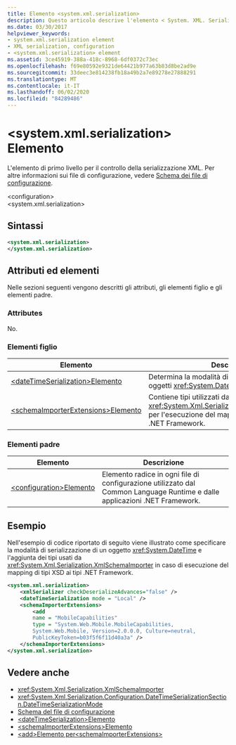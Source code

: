 ```yaml
---
title: Elemento <system.xml.serialization>
description: Questo articolo descrive l'elemento < System. XML. Serialization >, che è l'elemento di livello principale per il controllo della serializzazione XML.
ms.date: 03/30/2017
helpviewer_keywords:
- system.xml.serialization element
- XML serialization, configuration
- <system.xml.serialization> element
ms.assetid: 3ce45919-388a-418c-8968-6df0372c73ec
ms.openlocfilehash: f69e80592e9321de64421b977a63b83d8be2ad9e
ms.sourcegitcommit: 33deec3e814238fb18a49b2a7e89278e27888291
ms.translationtype: MT
ms.contentlocale: it-IT
ms.lasthandoff: 06/02/2020
ms.locfileid: "84289486"
---
```

# <a name="systemxmlserialization-element"></a>\<system.xml.serialization> Elemento

L'elemento di primo livello per il controllo della serializzazione XML. Per altre informazioni sui file di configurazione, vedere [Schema dei file di configurazione](../../framework/configure-apps/file-schema/index.md).

\<configuration>\
\<system.xml.serialization>

## <a name="syntax"></a>Sintassi

```xml
<system.xml.serialization>
</system.xml.serialization>
```

## <a name="attributes-and-elements"></a>Attributi ed elementi

Nelle sezioni seguenti vengono descritti gli attributi, gli elementi figlio e gli elementi padre.

### <a name="attributes"></a>Attributes

No.

### <a name="child-elements"></a>Elementi figlio

|Elemento|Descrizione|
|-------------|-----------------|
|[\<dateTimeSerialization>Elemento](datetimeserialization-element.md)|Determina la modalità di serializzazione degli oggetti <xref:System.DateTime>.|
|[\<schemaImporterExtensions>Elemento](schemaimporterextensions-element.md)|Contiene tipi utilizzati da <xref:System.Xml.Serialization.XmlSchemaImporter> per l'esecuzione del mapping dei tipi XSD ai tipi .NET Framework.|

### <a name="parent-elements"></a>Elementi padre

|Elemento|Descrizione|
|-------------|-----------------|
|[\<configuration>Elemento](../../framework/configure-apps/file-schema/configuration-element.md)|Elemento radice in ogni file di configurazione utilizzato dal Common Language Runtime e dalle applicazioni .NET Framework.|

## <a name="example"></a>Esempio

Nell'esempio di codice riportato di seguito viene illustrato come specificare la modalità di serializzazione di un oggetto <xref:System.DateTime> e l'aggiunta dei tipi usati da <xref:System.Xml.Serialization.XmlSchemaImporter> in caso di esecuzione del mapping di tipi XSD ai tipi .NET Framework.

```xml
<system.xml.serialization>
    <xmlSerializer checkDeserializeAdvances="false" />
    <dateTimeSerialization mode = "Local" />
    <schemaImporterExtensions>
        <add
        name = "MobileCapabilities"
        type = "System.Web.Mobile.MobileCapabilities,
        System.Web.Mobile, Version=2.0.0.0, Culture=neutral,
        PublicKeyToken=b03f5f6f11d40a3a" />
    </schemaImporterExtensions>
</system.xml.serialization>
```

## <a name="see-also"></a>Vedere anche

- <xref:System.Xml.Serialization.XmlSchemaImporter>
- <xref:System.Xml.Serialization.Configuration.DateTimeSerializationSection.DateTimeSerializationMode>
- [Schema del file di configurazione](../../framework/configure-apps/file-schema/index.md)
- [\<dateTimeSerialization>Elemento](datetimeserialization-element.md)
- [\<schemaImporterExtensions>Elemento](schemaimporterextensions-element.md)
- [\<add>Elemento per\<schemaImporterExtensions>](add-element-for-schemaimporterextensions.md)
